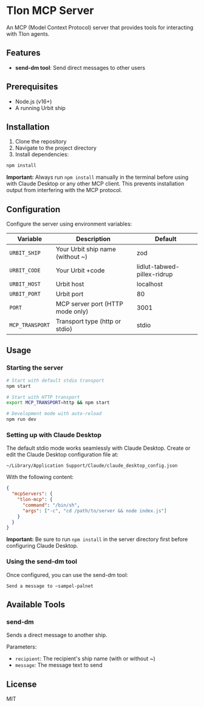 # Tlon MCP Server

An MCP (Model Context Protocol) server that provides tools for interacting with Tlon agents.

## Features

- **send-dm tool**: Send direct messages to other users

## Prerequisites

- Node.js (v16+)
- A running Urbit ship

## Installation

1. Clone the repository
2. Navigate to the project directory
3. Install dependencies:

```bash
npm install
```

**Important:** Always run `npm install` manually in the terminal before using with Claude Desktop or any other MCP client. This prevents installation output from interfering with the MCP protocol.

## Configuration

Configure the server using environment variables:

| Variable | Description | Default |
|----------|-------------|---------|
| `URBIT_SHIP` | Your Urbit ship name (without ~) | zod |
| `URBIT_CODE` | Your Urbit +code | lidlut-tabwed-pillex-ridrup |
| `URBIT_HOST` | Urbit host | localhost |
| `URBIT_PORT` | Urbit port | 80 |
| `PORT` | MCP server port (HTTP mode only) | 3001 |
| `MCP_TRANSPORT` | Transport type (http or stdio) | stdio |

## Usage

### Starting the server

```bash
# Start with default stdio transport
npm start

# Start with HTTP transport
export MCP_TRANSPORT=http && npm start

# Development mode with auto-reload
npm run dev
```

### Setting up with Claude Desktop

The default stdio mode works seamlessly with Claude Desktop. Create or edit the Claude Desktop configuration file at:

```
~/Library/Application Support/Claude/claude_desktop_config.json
```

With the following content:

```json
{
  "mcpServers": {
    "tlon-mcp": {
      "command": "/bin/sh",
      "args": ["-c", "cd /path/to/server && node index.js"]
    }
  }
}
```

**Important:** Be sure to run `npm install` in the server directory first before configuring Claude Desktop.

### Using the send-dm tool

Once configured, you can use the send-dm tool:

```
Send a message to ~sampel-palnet
```

## Available Tools

### send-dm

Sends a direct message to another ship.

Parameters:
- `recipient`: The recipient's ship name (with or without ~)
- `message`: The message text to send

## License

MIT
